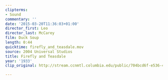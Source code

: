 ```yaml
---
clipterms:
- Sound
commentary: ''
date: '2015-03-20T11:36:03+01:00'
director_first: Leo
director_last: McCarey
film: Duck Soup
length: 0:44
quicktime: firefly_and_teasdale.mov
source: 2004 Universal Studios
title: Firefly and Teasdale
year: '1933'
clip_original: http://stream.ccnmtl.columbia.edu/public/704bcd6f-e536-4a93-84c2-47733e14e830-034_duck_FLG-mp4-aac-480w-850kbps-ffmpeg.mp4

---
```

